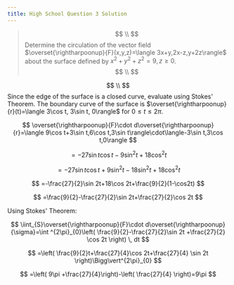 ```yaml
---
title: High School Question 3 Solution
---
```

>$$ \\ $$
>Determine the circulation of the vector field $\overset{\rightharpoonup}{F}(x,y,z)=\langle 3x+y,2x-z,y+2z\rangle$ about the surface defined by $x^{2}+y^{2}+z^{2}=9,z\geq 0$.
>$$ \\ $$

$$ \\ $$
Since the edge of the surface is a closed curve, evaluate using Stokes' Theorem. The boundary curve of the surface is $\overset{\rightharpoonup}{r}(t)=\langle 3\cos t, 3\sin t, 0\rangle$ for $0\leq t\leq 2\pi$.

$$
\overset{\rightharpoonup}{F}\cdot d\overset{\rightharpoonup}{r}=\langle 9\cos t+3\sin t,6\cos t,3\sin t\rangle\cdot\langle-3\sin t,3\cos t,0\rangle
$$

$$
=-27\sin t\cos t-9\sin ^{2}t+18\cos ^{2}t
$$

$$
=-27\sin t\cos t+9\sin ^{2}t-18\sin ^{2}t+18\cos ^{2}t
$$

$$
=-\frac{27}{2}\sin 2t+18\cos 2t+\frac{9}{2}(1-\cos2t)
$$

$$
=\frac{9}{2}-\frac{27}{2}\sin 2t+\frac{27}{2}\cos 2t
$$

Using Stokes' Theorem:

$$
\iint_{S}\overset{\rightharpoonup}{F}\cdot d\overset{\rightharpoonup}{\sigma}=\int ^{2\pi}_{0}\left( \frac{9}{2}-\frac{27}{2}\sin 2t +\frac{27}{2} \cos 2t \right)  \, dt 
$$

$$
=\left( \frac{9}{2}t+\frac{27}{4}\cos 2t+\frac{27}{4} \sin 2t \right)\Bigg\vert^{2\pi}_{0} 
$$

$$
=\left( 9\pi +\frac{27}{4}\right)-\left( \frac{27}{4} \right)=9\pi 
$$
